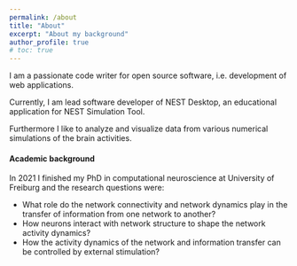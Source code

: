 ```yaml
---
permalink: /about
title: "About"
excerpt: "About my background"
author_profile: true
# toc: true
---
```


I am a passionate code writer for open source software, i.e. development of web applications.

Currently, I am lead software developer of NEST Desktop, an educational application for NEST Simulation Tool.

Furthermore I like to analyze and visualize data from various numerical simulations of the brain activities.


#### Academic background

In 2021 I finished my PhD in computational neuroscience at University of Freiburg and the research questions were:
- What role do the network connectivity and network dynamics play in the transfer of information from one network to another?
- How neurons interact with network structure to shape the network activity dynamics?
- How the activity dynamics of the network and information transfer can be controlled by external stimulation?
